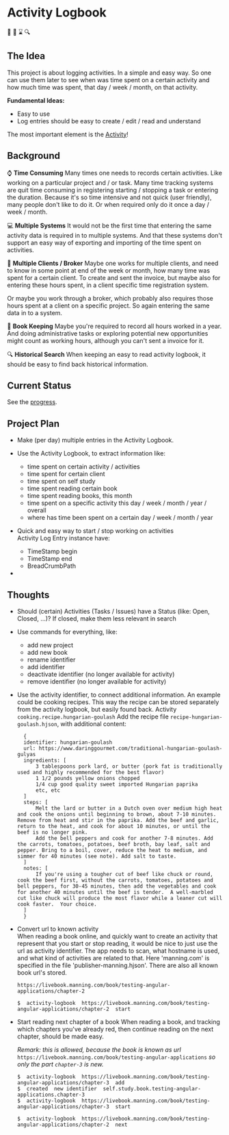 # Activity Logbook

:notebook: :date: :hourglass: :mag:

## The Idea

This project is about logging activities. In a simple and easy way. So one can use them later to see when was time spent
on a certain activity and how much time was spent, that day / week / month, on that activity.

**Fundamental Ideas:**
- Easy to use
- Log entries should be easy to create / edit / read and understand


The most important element is the [Activity](src/documentation/activity.md)!


## Background

:watch: **Time Consuming**
Many times one needs to records certain activities. Like working on a particular project and / or task. Many time tracking
systems are quit time consuming in registering starting / stopping a task or entering the duration. Because it's so time
intensive and not quick (user friendly), many people don't like to do it. Or when required only do it once a day / week /
month.

:computer: **Multiple Systems**
It would not be the first time that entering the same activity data is required in to multiple systems. And that these
systems don't support an easy way of exporting and importing of the time spent on activities.

:necktie: **Multiple Clients / Broker**
Maybe one works for multiple clients, and need to know in some  point at end of the week or month, how many time was spent
for a certain client. To create and sent the invoice, but maybe also for entering these hours spent, in a client specific
time registration system.

Or maybe you work through a broker, which probably also requires those hours spent at a client on a specific project. So
again entering the same data in to a system.

:briefcase: **Book Keeping**
Maybe you're required to record all hours worked in a year. And doing administrative tasks or exploring
potential new opportunities might count as working hours, although you can't sent a invoice for it.

:mag: **Historical Search**
When keeping an easy to read activity logbook, it should be easy to find back historical information.


## Current Status

See the [progress](progress.md).


## Project Plan

- Make (per day) multiple entries in the Activity Logbook.
- Use the Activity Logbook, to extract information like:
  - time spent on certain activity / activities
  - time spent for certain client
  - time spent on self study
  - time spent reading certain book
  - time spent reading books, this month
  - time spent on a specific activity this day / week / month / year / overall
  - where has time been spent on a certain day / week / month / year

- Quick and easy way to start / stop working on activities  
  Activity Log Entry instance have:
    - TimeStamp begin
    - TimeStamp end
    - BreadCrumbPath

-



## Thoughts

- Should (certain) Activities (Tasks / Issues) have a Status (like: Open, Closed,  ...)?
  If closed, make them less relevant in search
- Use commands for everything, like:
    - add new project
    - add new book
    - rename identifier
    - add identifier
    - deactivate identifier (no longer available for activity)
    - remove identifier (no longer available for activity)
- Use the activity identifier, to connect additional information.
  An example could be cooking recipes. This way the recipe can be stored separately from the activity logbook, but easily found back.
  Activity `cooking.recipe.hungarian-goulash`
  Add the recipe file `recipe-hungarian-goulash.hjson`, with additional content:  

        {
        identifier: hungarian-goulash
        url: https://www.daringgourmet.com/traditional-hungarian-goulash-gulyas
        ingredients: [
            3 tablespoons pork lard, or butter (pork fat is traditionally used and highly recommended for the best flavor)
            1 1/2 pounds yellow onions chopped
            1/4 cup good quality sweet imported Hungarian paprika
            etc, etc
        ]
        steps: [
            Melt the lard or butter in a Dutch oven over medium high heat and cook the onions until beginning to brown, about 7-10 minutes. Remove from heat and stir in the paprika. Add the beef and garlic, return to the heat, and cook for about 10 minutes, or until the beef is no longer pink.
            Add the bell peppers and cook for another 7-8 minutes. Add the carrots, tomatoes, potatoes, beef broth, bay leaf, salt and pepper. Bring to a boil, cover, reduce the heat to medium, and simmer for 40 minutes (see note). Add salt to taste.
        ]
        notes: [
          	If you're using a tougher cut of beef like chuck or round, cook the beef first, without the carrots, tomatoes, potatoes and bell peppers, for 30-45 minutes, then add the vegetables and cook for another 40 minutes until the beef is tender.  A well-marbled cut like chuck will produce the most flavor while a leaner cut will cook faster.  Your choice.
        ]
        }


- Convert url to known activity  
  When reading a book online, and quickly want to create an activity that represent that you start or stop reading,
  it would be nice to just use the url as activity identifier.
  The app needs to scan, what hostname is used, and what kind of activities are related to that. Here 'manning.com'
  is specified in the file 'publisher-manning.hjson'. There are also all known book url's stored.
  
  `https://livebook.manning.com/book/testing-angular-applications/chapter-2`

  `$  activity-logbook  https://livebook.manning.com/book/testing-angular-applications/chapter-2  start`

- Start reading next chapter of a book
  When reading a book, and tracking which chapters you've already red, then continue reading on the next chapter, 
  should be made easy.

  *Remark: this is allowed, because the book is known as url* `https://livebook.manning.com/book/testing-angular-applications` *so only the part `chapter-3` is new.*
  
  `$  activity-logbook  https://livebook.manning.com/book/testing-angular-applications/chapter-3  add`  
  `$  created  new identifier  self.study.book.testing-angular-applications.chapter-3`  
  `$  activity-logbook  https://livebook.manning.com/book/testing-angular-applications/chapter-3  start`  
  
  `$  activity-logbook  https://livebook.manning.com/book/testing-angular-applications/chapter-2  next`  
  
  